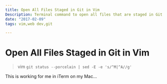 ```yaml
---
title: Open All Files Staged in Git in Vim
Description: Terminal command to open all files that are staged in Git in Vim. 
date: "2017-02-09"
tags: vim,web dev,git

---
```

# Open All Files Staged in Git in Vim

> vim `git status --porcelain | sed -E -e 's/^M|^A//g'`

This is working for me in iTerm on my Mac...



